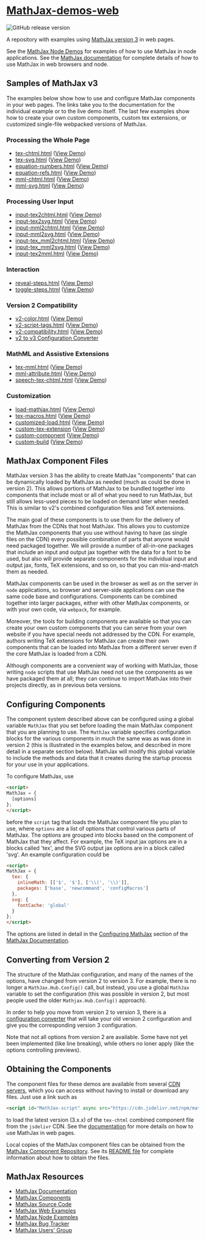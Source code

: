 # [MathJax-demos-web](https://github.com/mathjax/MathJax-demos-web)
<img class="shield" alt="GitHub release version" src="https://img.shields.io/github/v/release/mathjax/MathJax-src.svg?sort=semver">

A repository with examples using [MathJax version 3](https://github.com/mathjax/mathjax-src) in web pages.

See the [MathJax Node Demos](https://github.com/mathjax/MathJax-demos-node) for examples of how to use MathJax in node applications.  See the [MathJax documentation](https://docs.mathjax.org/) for complete details of how to use MathJax in web browsers and node.

## Samples of MathJax v3

The examples below show how to use and configure MathJax components in your web pages.  The links take you to the documentation for the individual example or to the live demo itself.  The last few examples show how to create your own custom components, custom tex extensions, or customized single-file webpacked versions of MathJax.

### Processing the Whole Page

* [tex-chtml.html](tex-chtml.html.md) ([View Demo](https://mathjax.github.io/MathJax-demos-web/tex-chtml.html))
* [tex-svg.html](tex-svg.html.md) ([View Demo](https://mathjax.github.io/MathJax-demos-web/tex-svg.html))
* [equation-numbers.html](equation-numbers.html.md) ([View Demo](https://mathjax.github.io/MathJax-demos-web/equation-numbers.html))
* [equation-refs.html](equation-refs.html.md) ([View Demo](https://mathjax.github.io/MathJax-demos-web/equation-refs.html))
* [mml-chtml.html](mml-chtml.html.md) ([View Demo](https://mathjax.github.io/MathJax-demos-web/mml-chtml.html))
* [mml-svg.html](mml-svg.html.md) ([View Demo](https://mathjax.github.io/MathJax-demos-web/mml-svg.html))

### Processing User Input

* [input-tex2chtml.html](input-tex2chtml.html.md) ([View Demo](https://mathjax.github.io/MathJax-demos-web/input-tex2chtml.html))
* [input-tex2svg.html](input-tex2svg.html.md) ([View Demo](https://mathjax.github.io/MathJax-demos-web/input-tex2svg.html))
* [input-mml2chtml.html](input-mml2chtml.html.md) ([View Demo](https://mathjax.github.io/MathJax-demos-web/input-mml2chtml.html))
* [input-mml2svg.html](input-mml2svg.html.md) ([View Demo](https://mathjax.github.io/MathJax-demos-web/input-mml2svg.html))
* [input-tex_mml2chtml.html](input-tex_mml2chtml.html.md) ([View Demo](https://mathjax.github.io/MathJax-demos-web/input-tex_mml2chtml.html))
* [input-tex_mml2svg.html](input-tex_mml2svg.html.md) ([View Demo](https://mathjax.github.io/MathJax-demos-web/input-tex_mml2svg.html))
* [input-tex2mml.html](input-tex2mml.html.md) ([View Demo](https://mathjax.github.io/MathJax-demos-web/input-tex2mml.html))

### Interaction

* [reveal-steps.html](reveal-steps.html.md) ([View Demo](https://mathjax.github.io/MathJax-demos-web/reveal-steps.html))
* [toggle-steps.html](toggle-steps.html.md) ([View Demo](https://mathjax.github.io/MathJax-demos-web/toggle-steps.html))

### Version 2 Compatibility

* [v2-color.html](v2-color.html.md) ([View Demo](https://mathjax.github.io/MathJax-demos-web/v2-color.html))
* [v2-script-tags.html](v2-script-tags.html.md) ([View Demo](https://mathjax.github.io/MathJax-demos-web/v2-script-tags.html))
* [v2-compatibility.html](v2-compatibility.html.md) ([View Demo](https://mathjax.github.io/MathJax-demos-web/v2-compatibility.html))  
* [v2 to v3 Configuration Converter](https://mathjax.github.io/MathJax-demos-web/convert-configuration/convert-configuration.html)

### MathML and Assistive Extensions

* [tex-mml.html](tex-mml.html.md) ([View Demo](https://mathjax.github.io/MathJax-demos-web/tex-mml.html)) 
* [mml-attribute.html](mml-attribute.html.md) ([View Demo](https://mathjax.github.io/MathJax-demos-web/mml-attribute.html))
* [speech-tex-chtml.html](speech-tex-chtml.html.md) ([View Demo](https://mathjax.github.io/MathJax-demos-web/speech-tex-chtml.html))

### Customization

* [load-mathjax.html](load-mathjax/load-mathjax.html.md) ([View Demo](https://mathjax.github.io/MathJax-demos-web/load-mathjax/load-mathjax.html))
* [tex-macros.html](tex-macros.html.md) ([View Demo](https://mathjax.github.io/MathJax-demos-web/tex-macros.html))
* [customized-load.html](customized-load.html.md) ([View Demo](https://mathjax.github.io/MathJax-demos-web/customized-load.html))
* [custom-tex-extension](custom-tex-extension/mml.html.md) ([View Demo](https://mathjax.github.io/MathJax-demos-web/custom-tex-extension/mml.html))
* [custom-component](custom-component/custom-component.html.md) ([View Demo](https://mathjax.github.io/MathJax-demos-web/custom-component/custom-component.html))
* [custom-build](custom-build/custom-mathjax.html.md) ([View Demo](https://mathjax.github.io/MathJax-demos-web/custom-build/custom-mathjax.html))

## MathJax Component Files

MathJax version 3 has the ability to create MathJax "components" that can be dynamically loaded by MathJax as needed (much as could be done in version 2).  This allows portions of MathJax to be bundled together into components that include most or all of what you need to run MathJax, but still allows less-used pieces to be loaded on demand later when needed.  This is similar to v2's combined configuration files and TeX extensions.  

The main goal of these components is to use them for the delivery of MathJax from the CDNs that host MathJax.  This allows you to customize the MathJax components that you use without having to have (as single files on the CDN) every possible combination of parts that anyone would need packaged together.  We will provide a number of all-in-one packages that include an input and output jax together with the data for a font to be used, but also will provide separate components for the individual input and output jax, fonts, TeX extensions, and so on, so that you can mix-and-match them as needed.  

MathJax components can be used in the browser as well as on the server in `node` applications, so browser and server-side applications can use the same code base and configurations.  Components can be combined together into larger packages, either with other MathJax components, or with your own code, via `webpack`, for example.  

Moreover, the tools for building components are available so that you can create your own custom components that you can serve from your own website if you have special needs not addressed by the CDN.  For example, authors writing TeX extensions for MathJax can create their own components that can be loaded into MathJax from a different server even if the core MathJax is loaded from a CDN.

Although components are a convenient way of working with MathJax, those writing `node` scripts that use MathJax need not use the components as we have packaged them at all; they can continue to import MathJax into their projects directly, as in previous beta versions.

## Configuring Components

The component system described above can be configured using a global variable `MathJax` that you set before loading the main MathJax component that you are planning to use.  The `MathJax` variable specifies configuration blocks for the various components in much the same was as was done in version 2 (this is illustrated in the examples below, and described in more detail in a separate section below).  MathJax will modify this global variable to include the methods and data that it creates during the startup process for your use in your applications.

To configure MathJax, use

``` html
<script>
MathJax = {
  [options]
};
</script>
```

before the `script` tag that loads the MathJax component file you plan to use, where `options` are a list of options that control various parts of MathJax.  The options are grouped into blocks based on the component of MathJax that they affect.  For example, the TeX input jax options are in a blocks called 'tex', and the SVG output jax options are in a block called 'svg'.  An example configuration could be

``` html
<script>
MathJax = {
  tex: {
    inlineMath: [['$', '$'], ['\\(', '\\)']],
    packages: ['base', 'newcommand', 'configMacros']
  },
  svg: {
    fontCache: 'global'
  }
};
</script>
```

The options are listed in detail in the [Configuring MathJax](https://docs.mathjax.org/en/latest/options/index.html) section of the [MathJax Documentation](https://docs.mathjax.org/en/latest).

## Converting from Version 2

The structure of the MathJax configuration, and many of the names of the options, have changed from version 2 to version 3.  For example, there is no longer a `MathJax.Hub.Config()` call, but instead, you use a global `MathJax` variable to set the configuration (this was possible in version 2, but most people used the older `Mathjax.Hub.Config()` approach).

In order to help you move from version 2 to version 3, there is a [configuration converter](https://mathjax.github.io/MathJax-demos-web/configuration-converter/configuration-converter.html) that will take your old version 2 configuration and give you the corresponding version 3 configuration.

Note that not all options from version 2 are available.  Some have not yet been implemented (like line breaking), while others no loner apply (like the options controlling previews).

## Obtaining the Components

The component files for these demos are available from several [CDN servers](https://docs.mathjax.org/en/latest/web/start.html#using-mathjax-from-a-content-delivery-network-cdn), which you can access without having to install or download any files.  Just use a link such as

``` html
<script id="MathJax-script" async src="https://cdn.jsdelivr.net/npm/mathjax@3/es5/tex-mml-chtml.js"></script>
```

to load the latest version (3.x.x) of the `tex-chtml` combined component file from the ``jsdelivr`` CDN.  See the
[documentation](https//docs.mathjax.org/en/latest/index.html#browser-components)
for more details on how to use MathJax in web pages.

Local copies of the MathJax component files can be obtained from the [MathJax Component Repository](https://github.com/mathjax/MathJax).  See its [README file](https://github.com/mathjax/MathJax/README.md) for complete information about how to obtain the files.

## MathJax Resources

* [MathJax Documentation](https://docs.mathjax.org)
* [MathJax Components](https://github.com/mathjax/MathJax)
* [MathJax Source Code](https://github.com/mathjax/MathJax-src)
* [MathJax Web Examples](https://github.com/mathjax/MathJax-demos-web)
* [MathJax Node Examples](https://github.com/mathjax/MathJax-demos-node)
* [MathJax Bug Tracker](https://github.com/mathjax/MathJax/issues)
* [MathJax Users' Group](http://groups.google.com/group/mathjax-users)


